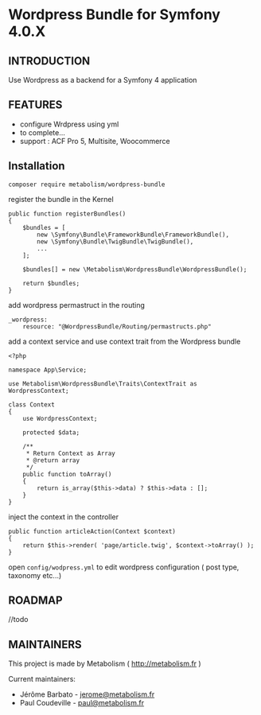 # Wordpress Bundle for Symfony 4.0.X

INTRODUCTION
------------

Use Wordpress as a backend for a Symfony 4 application

        
FEATURES
--------
- configure Wrdpress using yml
- to complete...
- support : ACF Pro 5, Multisite, Woocommerce
 
Installation
-----------

    composer require metabolism/wordpress-bundle
    
  register the bundle in the Kernel
  
    public function registerBundles()
    {
        $bundles = [
    	    new \Symfony\Bundle\FrameworkBundle\FrameworkBundle(),
    	    new \Symfony\Bundle\TwigBundle\TwigBundle(),
    	    ...
    	];
    	
        $bundles[] = new \Metabolism\WordpressBundle\WordpressBundle();
    	
        return $bundles;
    }
    
  add wordpress permastruct in the routing
  
    _wordpress:
        resource: "@WordpressBundle/Routing/permastructs.php"
        
  add a context service and use context trait from the Wordpress bundle
  
    <?php
    
    namespace App\Service;
    
    use Metabolism\WordpressBundle\Traits\ContextTrait as WordpressContext;
    
    class Context
    {
    	use WordpressContext;
    
    	protected $data;
    
    	/**
    	 * Return Context as Array
    	 * @return array
    	 */
    	public function toArray()
    	{    	    
    	    return is_array($this->data) ? $this->data : [];
    	}
    }
      
  inject the context in the controller
  
    public function articleAction(Context $context)
    {
        return $this->render( 'page/article.twig', $context->toArray() );
    }
    
   open `config/wodpress.yml` to edit wordpress configuration ( post type, taxonomy etc...) 

        
ROADMAP
--------
//todo 

        
MAINTAINERS
-----------

This project is made by Metabolism ( http://metabolism.fr )

Current maintainers:
 * Jérôme Barbato - jerome@metabolism.fr
 * Paul Coudeville - paul@metabolism.fr
